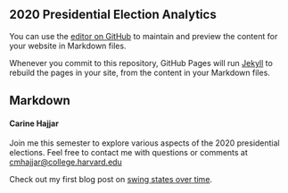 ## 2020 Presidential Election Analytics 

You can use the [editor on GitHub](https://github.com/carine-h/carine-h.github.io/edit/master/index.md) to maintain and preview the content for your website in Markdown files.

Whenever you commit to this repository, GitHub Pages will run [Jekyll](https://jekyllrb.com/) to rebuild the pages in your site, from the content in your Markdown files.

## Markdown

#### Carine Hajjar 

Join me this semester to explore various aspects of the 2020 presidential elections. Feel free to contact me with questions or comments at cmhajjar@college.harvard.edu


Check out my first blog post on [swing states over time](URL).


